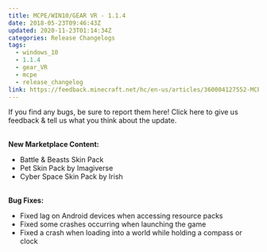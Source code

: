 ```yaml
---
title: MCPE/WIN10/GEAR VR - 1.1.4
date: 2018-05-23T09:46:43Z
updated: 2020-11-23T01:14:34Z
categories: Release Changelogs
tags:
  - windows_10
  - 1.1.4
  - gear_VR
  - mcpe
  - release_changelog
link: https://feedback.minecraft.net/hc/en-us/articles/360004127552-MCPE-WIN10-GEAR-VR-1-1-4
---
```


If you find any bugs, be sure to report them here! Click here to give us feedback & tell us what you think about the update.

\
**New Marketplace Content:**

-   Battle & Beasts Skin Pack
-   Pet Skin Pack by Imagiverse
-   Cyber Space Skin Pack by Irish

\
**Bug Fixes:**

-   Fixed lag on Android devices when accessing resource packs
-   Fixed some crashes occurring when launching the game
-   Fixed a crash when loading into a world while holding a compass or clock

<div>

 

</div>
